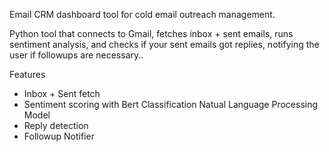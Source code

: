 Email CRM dashboard tool for cold email outreach management.

Python tool that connects to Gmail, fetches inbox + sent emails, runs sentiment analysis, and checks if your sent emails got replies, notifying the user if followups are necessary..

Features

- Inbox + Sent fetch
- Sentiment scoring with Bert Classification Natual Language Processing Model
- Reply detection
- Followup Notifier
